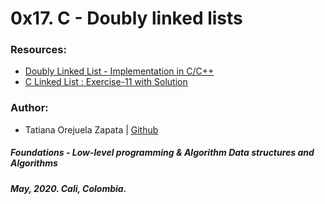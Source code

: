 # 0x17. C - Doubly linked lists

### Resources:
* [Doubly Linked List - Implementation in C/C++](https://www.youtube.com/watch?v=VOQNf1VxU3Q)
* [C Linked List : Exercise-11 with Solution](https://www.w3resource.com/c-programming-exercises/linked_list/c-linked_list-exercise-11.php)
### Author:
* Tatiana Orejuela Zapata | [Github](https://github.com/tatsOre)

##### Foundations - Low-level programming & Algorithm  Data structures and Algorithms
##### May, 2020. Cali, Colombia.